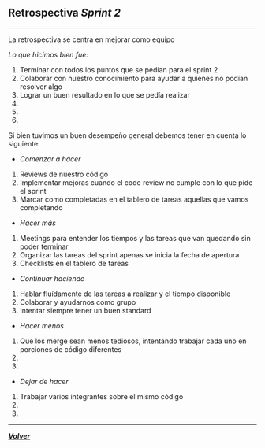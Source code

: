 ## Retrospectiva *Sprint 2*
-----
La retrospectiva se centra en mejorar como equipo

*Lo que hicimos bien fue:*

1. Terminar con todos los puntos que se pedían para el sprint 2
2. Colaborar con nuestro conocimiento para ayudar a quienes no podían resolver algo
3. Lograr un buen resultado en lo que se pedía realizar
4. 
5. 
6. 


Si bien tuvimos un buen desempeño general debemos tener en cuenta lo siguiente:

- *Comenzar a hacer*

1. Reviews de nuestro código
2. Implementar mejoras cuando el code review no cumple con lo que pide el sprint
3. Marcar como completadas en el tablero de tareas aquellas que vamos completando

- *Hacer más*

1. Meetings para entender los tiempos y las tareas que van quedando sin poder terminar
2. Organizar las tareas del sprint apenas se inicia la fecha de apertura
3. Checklists en el tablero de tareas

- *Continuar haciendo*

1. Hablar fluídamente de las tareas a realizar y el tiempo disponible
2. Colaborar y ayudarnos como grupo
3. Intentar siempre tener un buen standard

- *Hacer menos*

1. Que los merge sean menos tediosos, intentando trabajar cada uno en porciones de código diferentes
2. 
3.

- *Dejar de hacer*

1. Trabajar varios integrantes sobre el mismo código
2. 
3.

--------------------------------

[***Volver***](https://github.com/SebastianRaiquenParisi/proyectoIntegradorEquipo12/blob/main/RETRO.md)

